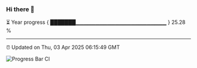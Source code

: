 ### Hi there 👋

⏳ Year progress { ███████▁▁▁▁▁▁▁▁▁▁▁▁▁▁▁▁▁▁▁▁▁▁▁ } 25.28 %

---

⏰ Updated on Thu, 03 Apr 2025 06:15:49 GMT

![Progress Bar CI](https://github.com/Shyam-Makwana/GitHub-Actions-Demo/workflows/Progress%20Bar%20CI/badge.svg)
